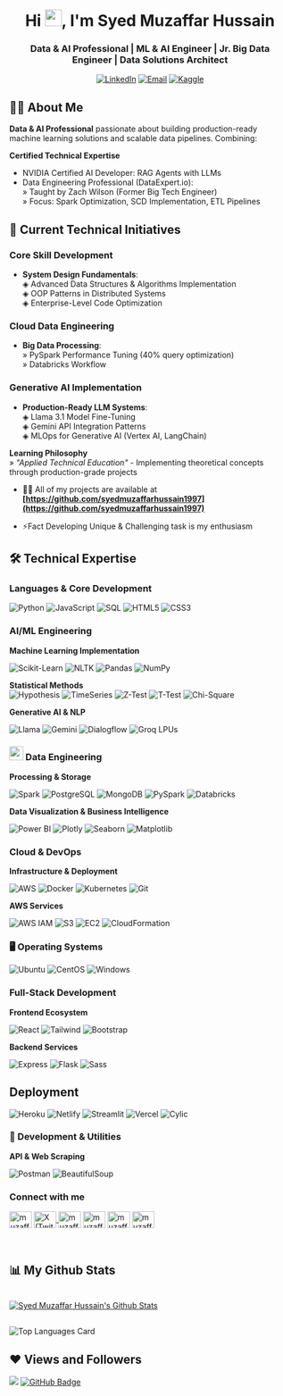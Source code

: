 <h1 align="center">Hi <img src="https://raw.githubusercontent.com/MartinHeinz/MartinHeinz/master/wave.gif" width="30px">, I'm Syed Muzaffar Hussain</h1>

<h3 align="center">Data & AI Professional | ML & AI Engineer | Jr. Big Data Engineer | Data Solutions Architect</h3>

<div align="center">  

[![LinkedIn](https://img.shields.io/badge/LinkedIn-Connect%20-0A66C2?logo=linkedin)](https://pk.linkedin.com/in/muzaffarhussain1)
[![Email](https://img.shields.io/badge/Email-Discuss%20-D14836?logo=gmail)](mailto:muzaffar.ai.engineer@gmail.com)
[![Kaggle](https://img.shields.io/badge/Kaggle-View%20-20BEFF)](https://kaggle.com/)
</div>

## 🙋‍♂️ About Me
**Data & AI Professional** passionate about building production-ready machine learning solutions and scalable data pipelines. Combining:

**Certified Technical Expertise**  
- NVIDIA Certified AI Developer: RAG Agents with LLMs 
- Data Engineering Professional (DataExpert.io):  
  » Taught by Zach Wilson (Former Big Tech Engineer)  
  » Focus: Spark Optimization, SCD Implementation, ETL Pipelines  

## 🔭 Current Technical Initiatives

### Core Skill Development  
- **System Design Fundamentals**:  
  ◈ Advanced Data Structures & Algorithms Implementation  
  ◈ OOP Patterns in Distributed Systems  
  ◈ Enterprise-Level Code Optimization  

### Cloud Data Engineering  
- **Big Data Processing**:  
  » PySpark Performance Tuning (40% query optimization)  
  » Databricks Workflow

### Generative AI Implementation  
- **Production-Ready LLM Systems**:  
  ◈ Llama 3.1 Model Fine-Tuning  
  ◈ Gemini API Integration Patterns  
  ◈ MLOps for Generative AI (Vertex AI, LangChain) 

**Learning Philosophy**  
» *"Applied Technical Education"* - Implementing theoretical concepts through production-grade projects 

- 👨‍💻 All of my projects are available at **[https://github.com/syedmuzaffarhussain1997](https://github.com/syedmuzaffarhussain1997)**

- ⚡Fact Developing Unique & Challenging task is my enthusiasm

## 🛠️ Technical Expertise

### Languages & Core Development

<p align="left">
  <img src="https://img.shields.io/badge/Python-3776AB?logo=python&logoColor=white" alt="Python">
  <img src="https://img.shields.io/badge/JavaScript-F7DF1E?logo=javascript&logoColor=black" alt="JavaScript">
  <img src="https://img.shields.io/badge/SQL-003B57?logo=postgresql&logoColor=white" alt="SQL">
  <img src="https://img.shields.io/badge/HTML5-E34F26?logo=html5&logoColor=white" alt="HTML5">
  <img src="https://img.shields.io/badge/CSS3-1572B6?logo=css3&logoColor=white" alt="CSS3">
</p>

### AI/ML Engineering

**Machine Learning Implementation**
<p align="left">
  <img src="https://img.shields.io/badge/ScikitLearn-F7931E?logo=scikitlearn&logoColor=white" alt="Scikit-Learn">
  <img src="https://img.shields.io/badge/NLTK-259d24?logo=python&logoColor=white" alt="NLTK">
  <img src="https://img.shields.io/badge/Pandas-150458?logo=pandas&logoColor=white" alt="Pandas">
  <img src="https://img.shields.io/badge/NumPy-013243?logo=numpy&logoColor=white" alt="NumPy">
</p>

**Statistical Methods**  
![Hypothesis](https://img.shields.io/badge/-Hypothesis_Testing-009688?logo=mathworks) 
![TimeSeries](https://img.shields.io/badge/-Time_Series-4CAF50?logo=trello)
![Z-Test](https://img.shields.io/badge/Z--Test-4CAF50?logo=mathworks&logoColor=white)
![T-Test](https://img.shields.io/badge/T--Test-009688?logo=mathworks&logoColor=white)
![Chi-Square](https://img.shields.io/badge/Chi_Square-8BC34A?logo=mathworks&logoColor=black)

**Generative AI & NLP**
<p align="left">
  <img src="https://img.shields.io/badge/Llama-FFD700?logo=meta&logoColor=black" alt="Llama">
  <img src="https://img.shields.io/badge/Gemini-4285F4?logo=googlegemini&logoColor=white" alt="Gemini">
  <img src="https://img.shields.io/badge/Dialogflow-FF6D70?logo=dialogflow&logoColor=white" alt="Dialogflow">
  <img src="https://img.shields.io/badge/-Groq_LPUs-00A98F?logo=groq" alt="Groq LPUs">
</p>

### <img src="https://img.icons8.com/3d-fluency/94/data-configuration.png" width="25"/> Data Engineering

**Processing & Storage**
<p align="left">
  <img src="https://img.shields.io/badge/Spark-E25A1C?logo=apachespark&logoColor=white" alt="Spark">
  <img src="https://img.shields.io/badge/PostgreSQL-4169E1?logo=postgresql&logoColor=white" alt="PostgreSQL">
  <img src="https://img.shields.io/badge/MongoDB-47A248?logo=mongodb&logoColor=white" alt="MongoDB">
  <img src="https://img.shields.io/badge/PySpark-FF0080?logo=apachespark&logoColor=white" alt="PySpark">
  <img src="https://img.shields.io/badge/-Databricks-FF3621?logo=databricks" alt="Databricks">
</p>

**Data Visualization & Business Intelligence**
<p align="left">
  <img src="https://img.shields.io/badge/PowerBI-F2C811?logo=powerbi&logoColor=black" alt="Power BI">
  <img src="https://img.shields.io/badge/Plotly-3F4F75?logo=plotly&logoColor=white" alt="Plotly">
  <img src="https://img.shields.io/badge/Seaborn-5C8EA4?logo=python&logoColor=white" alt="Seaborn"> 
  <img src="https://img.shields.io/badge/Matplotlib-11557C?logo=matplotlib&logoColor=white" alt="Matplotlib">
</p>

### Cloud & DevOps

**Infrastructure & Deployment**
<p align="left">
  <img src="https://img.shields.io/badge/AWS-232F3E?logo=amazonaws&logoColor=white" alt="AWS">
  <img src="https://img.shields.io/badge/Docker-2496ED?logo=docker&logoColor=white" alt="Docker">
  <img src="https://img.shields.io/badge/Kubernetes-326CE5?logo=kubernetes&logoColor=white" alt="Kubernetes">
  <img src="https://img.shields.io/badge/-Git-F05032?logo=git" alt="Git">
</p>

**AWS Services**
<p align="left">
  <img src="https://img.shields.io/badge/AWS_IAM-FF9900?logo=amazonaws&logoColor=white" alt="AWS IAM">
  <img src="https://img.shields.io/badge/S3-569A31?logo=amazons3&logoColor=white" alt="S3">
  <img src="https://img.shields.io/badge/EC2-FF9900?logo=amazonec2&logoColor=white" alt="EC2">
  <img src="https://img.shields.io/badge/CloudFormation-232F3E?logo=awscloudformation&logoColor=white" alt="CloudFormation">  
</p>


### 🖥️ Operating Systems

<p align="left">
  <img src="https://img.shields.io/badge/-Ubuntu-E95420?logo=ubuntu&logoColor=white" alt="Ubuntu">
  <img src="https://img.shields.io/badge/-CentOS-262577?logo=centos&logoColor=white" alt="CentOS">
  <img src="https://img.shields.io/badge/-Windows-0078D6?logo=windows&logoColor=white" alt="Windows">
</p>

### Full-Stack Development

**Frontend Ecosystem**
<p align="left">
  <img src="https://img.shields.io/badge/React-61DAFB?logo=react&logoColor=black" alt="React">
  <img src="https://img.shields.io/badge/Tailwind-06B6D4?logo=tailwindcss&logoColor=white" alt="Tailwind">
  <img src="https://img.shields.io/badge/Bootstrap-7952B3?logo=bootstrap&logoColor=white" alt="Bootstrap">
</p>

**Backend Services**
<p align="left">
  <img src="https://img.shields.io/badge/Express-000000?logo=express&logoColor=white" alt="Express">
  <img src="https://img.shields.io/badge/Flask-000000?logo=flask&logoColor=white" alt="Flask">
  <img src="https://img.shields.io/badge/Sass-CC6699?logo=sass&logoColor=white" alt="Sass">
</p>

## Deployment 

![Heroku](https://img.shields.io/badge/-Heroku-430098?logo=heroku) 
![Netlify](https://img.shields.io/badge/-Netlify-00C7B7?logo=netlify) 
![Streamlit](https://img.shields.io/badge/-Streamlit-FF4B4B?logo=streamlit)
![Vercel](https://img.shields.io/badge/-Vercel-000000?logo=vercel&logoColor=white)
![Cylic](https://img.shields.io/badge/-Cylic-3776AB?logo=cyclic&logoColor=white)

### 🔧 Development & Utilities 

**API & Web Scraping**

![Postman](https://img.shields.io/badge/-Postman-FF6C37?logo=postman) 
![BeautifulSoup](https://img.shields.io/badge/-BeautifulSoup-44B12B?logo=python) 


<h3 align="left">Connect with me</h3>
<p align="left">
<a href="https://twitter.com/#" target="blank"><img align="center" src="https://raw.githubusercontent.com/rahuldkjain/github-profile-readme-generator/master/src/images/icons/Social/twitter.svg" alt="muzaffarhussain" height="30" width="40" /></a>
<a href="https://x.com/YourUsername" target="_blank">
  <img align="center" 
       src="https://www.vectorlogo.zone/logos/xcom/xcom-icon.svg" 
       alt="X (Twitter) Profile" 
       height="30" 
       width="40" />
</a>
<a href="https://pk.linkedin.com/in/muzaffarhussain1" target="blank"><img align="center" src="https://raw.githubusercontent.com/rahuldkjain/github-profile-readme-generator/master/src/images/icons/Social/linked-in-alt.svg" alt="muzaffarhussain" height="30" width="40" /></a>
<a href="https://stackoverflow" target="blank"><img align="center" src="https://raw.githubusercontent.com/rahuldkjain/github-profile-readme-generator/master/src/images/icons/Social/stack-overflow.svg" alt="muzaffarhussain" height="30" width="40" /></a>
<a href="https://kaggle.com" target="blank"><img align="center" src="https://raw.githubusercontent.com/rahuldkjain/github-profile-readme-generator/master/src/images/icons/Social/kaggle.svg" alt="muzaffarhussain" height="30" width="40" /></a>
<a href="https://fb.com" target="blank"><img align="center" src="https://raw.githubusercontent.com/rahuldkjain/github-profile-readme-generator/master/src/images/icons/Social/facebook.svg" alt="muzaffarhussain" height="30" width="40" /></a>
</p>

<br/>

## 📊 My Github Stats
<br/>
<a href="https://github.com/syedmuzaffarhussain1997/github-readme-stats">
      <img alt="Syed Muzaffar Hussain's Github Stats" src="https://github-readme-stats.vercel.app/api?username=syedmuzaffarhussain1997&show_icons=true&count_private=true&theme=react&hide_border=true&bg_color=0D1117" />
</a>
 
##
  ![Top Languages Card](https://github-readme-stats.vercel.app/api/top-langs/?username=syedmuzaffarhussain1997&layout=compact&theme=react&hide_border=true&bg_color=0D1117&show_icons=true)
<br/>


## ❤ Views and Followers
<a href="https://github.com/Meghna-DAS/github-profile-views-counter"><img src="https://komarev.com/ghpvc/?username=syedmuzaffarhussain1997"></a>
<a href="https://github.com/syedmuzaffarhussain1997?tab=followers"><img src="https://img.shields.io/github/followers/syedmuzaffarhussain1997?label=Followers&style=social" alt="GitHub Badge"></a>
